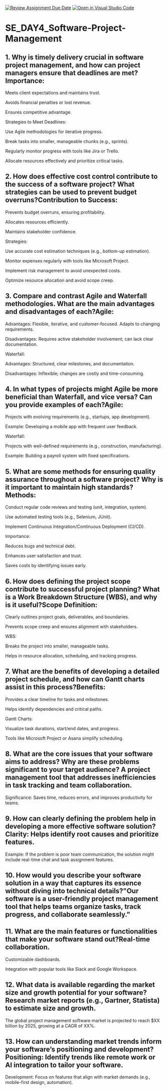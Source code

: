[![Review Assignment Due Date](https://classroom.github.com/assets/deadline-readme-button-22041afd0340ce965d47ae6ef1cefeee28c7c493a6346c4f15d667ab976d596c.svg)](https://classroom.github.com/a/9pw6JKcu)
[![Open in Visual Studio Code](https://classroom.github.com/assets/open-in-vscode-2e0aaae1b6195c2367325f4f02e2d04e9abb55f0b24a779b69b11b9e10269abc.svg)](https://classroom.github.com/online_ide?assignment_repo_id=18816528&assignment_repo_type=AssignmentRepo)
# SE_DAY4_Software-Project-Management
## 1. Why is timely delivery crucial in software project management, and how can project managers ensure that deadlines are met?Importance:

Meets client expectations and maintains trust.

Avoids financial penalties or lost revenue.

Ensures competitive advantage.

Strategies to Meet Deadlines:

Use Agile methodologies for iterative progress.

Break tasks into smaller, manageable chunks (e.g., sprints).

Regularly monitor progress with tools like Jira or Trello.

Allocate resources effectively and prioritize critical tasks.

## 2. How does effective cost control contribute to the success of a software project? What strategies can be used to prevent budget overruns?Contribution to Success:

Prevents budget overruns, ensuring profitability.

Allocates resources efficiently.

Maintains stakeholder confidence.

Strategies:

Use accurate cost estimation techniques (e.g., bottom-up estimation).

Monitor expenses regularly with tools like Microsoft Project.

Implement risk management to avoid unexpected costs.

Optimize resource allocation and avoid scope creep.

## 3. Compare and contrast Agile and Waterfall methodologies. What are the main advantages and disadvantages of each?Agile:

Advantages: Flexible, iterative, and customer-focused. Adapts to changing requirements.

Disadvantages: Requires active stakeholder involvement; can lack clear documentation.

Waterfall:

Advantages: Structured, clear milestones, and documentation.

Disadvantages: Inflexible; changes are costly and time-consuming.

## 4. In what types of projects might Agile be more beneficial than Waterfall, and vice versa? Can you provide examples of each?Agile:

Projects with evolving requirements (e.g., startups, app development).

Example: Developing a mobile app with frequent user feedback.

Waterfall:

Projects with well-defined requirements (e.g., construction, manufacturing).

Example: Building a payroll system with fixed specifications.

## 5. What are some methods for ensuring quality assurance throughout a software project? Why is it important to maintain high standards?Methods:

Conduct regular code reviews and testing (unit, integration, system).

Use automated testing tools (e.g., Selenium, JUnit).

Implement Continuous Integration/Continuous Deployment (CI/CD).

Importance:

Reduces bugs and technical debt.

Enhances user satisfaction and trust.

Saves costs by identifying issues early.

## 6. How does defining the project scope contribute to successful project planning? What is a Work Breakdown Structure (WBS), and why is it useful?Scope Definition:

Clearly outlines project goals, deliverables, and boundaries.

Prevents scope creep and ensures alignment with stakeholders.

WBS:

Breaks the project into smaller, manageable tasks.

Helps in resource allocation, scheduling, and tracking progress.

## 7. What are the benefits of developing a detailed project schedule, and how can Gantt charts assist in this process?Benefits:

Provides a clear timeline for tasks and milestones.

Helps identify dependencies and critical paths.

Gantt Charts:

Visualize task durations, start/end dates, and progress.

Tools like Microsoft Project or Asana simplify scheduling.

## 8. What are the core issues that your software aims to address? Why are these problems significant to your target audience? A project management tool that addresses inefficiencies in task tracking and team collaboration.

Significance: Saves time, reduces errors, and improves productivity for teams.

## 9. How can clearly defining the problem help in developing a more effective software solution?Clarity: Helps identify root causes and prioritize features.

Example: If the problem is poor team communication, the solution might include real-time chat and task assignment features.

## 10. How would you describe your software solution in a way that captures its essence without diving into technical details?"Our software is a user-friendly project management tool that helps teams organize tasks, track progress, and collaborate seamlessly."

## 11. What are the main features or functionalities that make your software stand out?Real-time collaboration.

Customizable dashboards.

Integration with popular tools like Slack and Google Workspace.


## 12. What data is available regarding the market size and growth potential for your software?Research market reports (e.g., Gartner, Statista) to estimate size and growth.

The global project management software market is projected to reach $XX billion by 2025, growing at a CAGR of XX%.

## 13. How can understanding market trends inform your software’s positioning and development?Positioning: Identify trends like remote work or AI integration to tailor your software.

Development: Focus on features that align with market demands (e.g., mobile-first design, automation).
